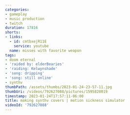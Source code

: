 ```yaml
---
categories:
- gameplay
- music production
- twitch
duration: 17816
shorts:
- links:
  - id: cmtbxejR11E
    service: youtube
  name: misses with favorite weapon
tags:
- doom eternal
- 'raided by: elderBearies'
- 'raiding: Kelwynshade'
- 'song: dripping'
- 'song: still online'
- synthv
thumbPath: /assets/thumbs/2023-01-24-23-57-11.jpg
thumbUri: /videos/792627088/pictures/1595828019
timestamp: 2023-01-24T17:57:11-06:00
title: making synthv covers | motion sickness simulator
videoId: '792627088'
---
```

